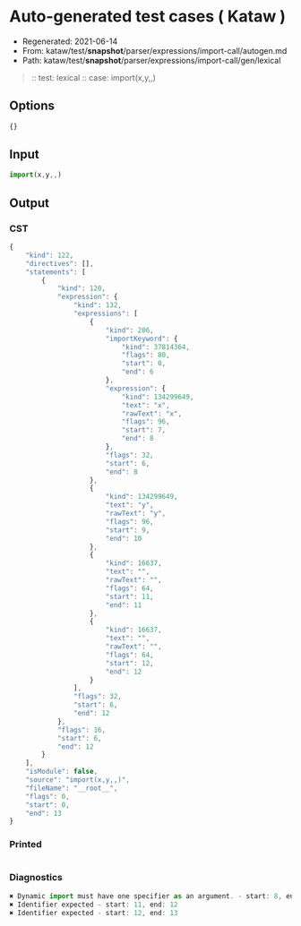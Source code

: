 # Auto-generated test cases ( Kataw )
- Regenerated: 2021-06-14
- From: kataw/test/__snapshot__/parser/expressions/import-call/autogen.md
- Path: kataw/test/__snapshot__/parser/expressions/import-call/gen/lexical
> :: test: lexical
> :: case: import(x,y,,)
## Options

`````js
{}
`````
## Input

`````js
import(x,y,,)
`````
## Output

### CST

```javascript
{
    "kind": 122,
    "directives": [],
    "statements": [
        {
            "kind": 120,
            "expression": {
                "kind": 132,
                "expressions": [
                    {
                        "kind": 206,
                        "importKeyword": {
                            "kind": 37814364,
                            "flags": 80,
                            "start": 0,
                            "end": 6
                        },
                        "expression": {
                            "kind": 134299649,
                            "text": "x",
                            "rawText": "x",
                            "flags": 96,
                            "start": 7,
                            "end": 8
                        },
                        "flags": 32,
                        "start": 6,
                        "end": 8
                    },
                    {
                        "kind": 134299649,
                        "text": "y",
                        "rawText": "y",
                        "flags": 96,
                        "start": 9,
                        "end": 10
                    },
                    {
                        "kind": 16637,
                        "text": "",
                        "rawText": "",
                        "flags": 64,
                        "start": 11,
                        "end": 11
                    },
                    {
                        "kind": 16637,
                        "text": "",
                        "rawText": "",
                        "flags": 64,
                        "start": 12,
                        "end": 12
                    }
                ],
                "flags": 32,
                "start": 6,
                "end": 12
            },
            "flags": 16,
            "start": 6,
            "end": 12
        }
    ],
    "isModule": false,
    "source": "import(x,y,,)",
    "fileName": "__root__",
    "flags": 0,
    "start": 0,
    "end": 13
}
```

### Printed

```javascript

```

### Diagnostics

```javascript
✖ Dynamic import must have one specifier as an argument. - start: 8, end: 9
✖ Identifier expected - start: 11, end: 12
✖ Identifier expected - start: 12, end: 13

```

